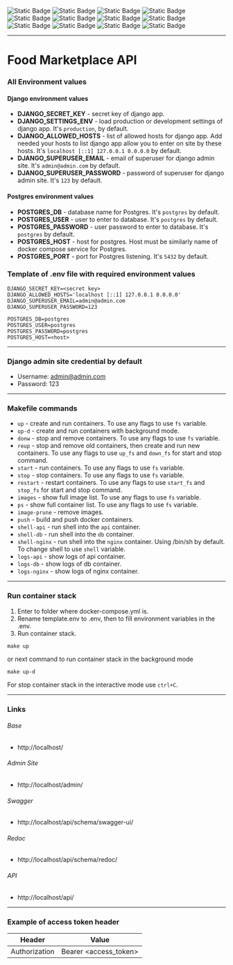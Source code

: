 ![Static Badge](https://img.shields.io/badge/Python-%23?style=for-the-badge&logo=python&logoColor=white&labelColor=%230a0a0a&color=%233776AB)
![Static Badge](https://img.shields.io/badge/Django-%23?style=for-the-badge&logo=django&logoColor=white&labelColor=%230a0a0a&color=%23092E20)
![Static Badge](https://img.shields.io/badge/Django%20REST%20Framework-%23?style=for-the-badge&logo=django&logoColor=white&labelColor=%230a0a0a&color=b81414)
![Static Badge](https://img.shields.io/badge/Swagger-%23?style=for-the-badge&logo=swagger&logoColor=white&labelColor=%230a0a0a&color=%2385EA2D)
![Static Badge](https://img.shields.io/badge/Postgres-%23?style=for-the-badge&logo=postgresql&logoColor=white&labelColor=%230a0a0a&color=%234169E1)
![Static Badge](https://img.shields.io/badge/Docker-%23?style=for-the-badge&logo=docker&logoColor=white&labelColor=%230a0a0a&color=%232496ED)
![Static Badge](https://img.shields.io/badge/%20pre%20commit-%23?style=for-the-badge&logo=pre-commit&logoColor=white&labelColor=%230a0a0a&color=%23FAB040)
![Static Badge](https://img.shields.io/badge/Ruff-%23?style=for-the-badge&logo=ruff&logoColor=white&labelColor=%230a0a0a&color=%23D7FF64)
![Static Badge](https://img.shields.io/badge/nginx-%23?style=for-the-badge&logo=nginx&logoColor=white&labelColor=%230a0a0a&color=%23009639)
![Static Badge](https://img.shields.io/badge/poetry-%23?style=for-the-badge&logo=poetry&logoColor=white&labelColor=%230a0a0a&color=%2360A5FA)
![Static Badge](https://img.shields.io/badge/gunicorn-%23?style=for-the-badge&logo=gunicorn&logoColor=white&labelColor=%230a0a0a&color=%23499848)
![Static Badge](https://img.shields.io/badge/JWT-%23?style=for-the-badge&logo=jsonwebtokens&labelColor=0a0a0a&color=%23662D91)

***

# Food Marketplace API

### All Environment values
#### Django environment values
* **DJANGO_SECRET_KEY** - secret key of django app.
* **DJANGO_SETTINGS_ENV** - load production or development settings
of django app. It's `production`, by default.
* **DJANGO_ALLOWED_HOSTS** - list of allowed hosts for django app.
Add needed your hosts to list django app allow you to enter on site 
by these hosts. It's `localhost [::1] 127.0.0.1 0.0.0.0` by default.
* **DJANGO_SUPERUSER_EMAIL** - email of superuser for django admin site.
It's `admin@admin.com` by default.
* **DJANGO_SUPERUSER_PASSWORD** - password of superuser for django admin site.
It's `123` by default.

#### Postgres environment values
- **POSTGRES_DB** - database name for Postgres. It's `postgres` by default.
- **POSTGRES_USER** - user to enter to database. It's `postgres` by default.
- **POSTGRES_PASSWORD** - user password to enter to database. 
It's `postgres` by default.
- **POSTGRES_HOST** - host for postgres. Host must be similarly 
name of docker compose service for Postgres. 
- **POSTGRES_PORT** - port for Postgres listening. It's `5432` by default.

### Template of .env file with required environment values
```dotenv
DJANGO_SECRET_KEY=<secret key>
DJANGO_ALLOWED_HOSTS='localhost [::1] 127.0.0.1 0.0.0.0'
DJANGO_SUPERUSER_EMAIL=admin@admin.com
DJANGO_SUPERUSER_PASSWORD=123

POSTGRES_DB=postgres
POSTGRES_USER=postgres
POSTGRES_PASSWORD=postgres
POSTGRES_HOST=<host>
```

***

### Django admin site credential by default
- Username: admin@admin.com
- Password: 123

***
### Makefile commands
- `up` - create and run containers. To use any flags to use `fs` variable.
- `up-d` - create and run containers with background mode.
- `donw` - stop and remove containers. To use any flags to use `fs` variable.
- `reup` - stop and remove old containers, then create and run new containers. To use any flags to use `up_fs` and 
  `down_fs` for start and stop command. 
- `start` - run containers. To use any flags to use `fs` variable.
- `stop` - stop containers. To use any flags to use `fs` variable.
- `restart` - restart containers. To use any flags to use `start_fs` and `stop_fs` for start and stop command.
- `images` - show full image list. To use any flags to use `fs` variable.
- `ps` - show full container list. To use any flags to use `fs` variable.
- `image-prune` - remove images.
- `push` - build and push docker containers.
- `shell-api` - run shell into the `api` container.
- `shell-db` - run shell into the `db` container.
- `shell-nginx` - run shell into the `nginx` container. Using /bin/sh by default. To change shell to use `shell`
  variable.
- `logs-api` - show logs of api container.
- `logs-db` - show logs of db container.
- `logs-nginx` - show logs of nginx container.
***
### Run container stack
1. Enter to folder where docker-compose.yml is.
2. Rename template.env to .env, then to fill environment variables in the .env.
3. Run container stack.
```commandline
make up
```
or next command to run container stack in the background mode
```commandline
make up-d
```
For stop container stack in the interactive mode use `ctrl+C`.
***
### Links
###### Base
- http://localhost/
###### Admin Site
- http://localhost/admin/
###### Swagger
- http://localhost/api/schema/swagger-ui/
###### Redoc
- http://localhost/api/schema/redoc/
###### API
- http://localhost/api/
***

### Example of access token header

| Header        | Value                 |
|---------------|-----------------------|
| Authorization | Bearer <access_token> |

